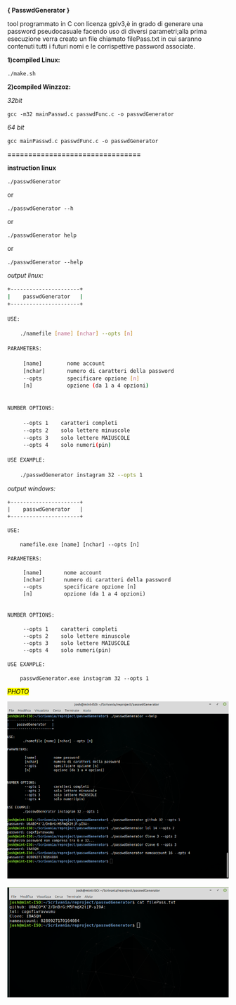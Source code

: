 **{ PasswdGenerator }**

tool programmato in C con licenza gplv3,è in grado di generare una password pseudocasuale facendo uso di diversi parametri;alla prima esecuzione verra creato un file chiamato filePass.txt in cui saranno contenuti tutti i futuri nomi e le corrispettive password associate.

**1)compiled Linux:**

```shell
./make.sh
```

**2)compiled Winzzoz:** 

*32bit*

```batch
gcc -m32 mainPasswd.c passwdFunc.c -o passwdGenerator 
```

*64 bit*

```batch
gcc mainPasswd.c passwdFunc.c -o passwdGenerator 
```

**================================**

**instruction linux**

```shell
./passwdGenerator
```

or

```shell
./passwdGenerator --h
```

or

```shell
./passwdGenerator help
```

or

```shell
./passwdGenerator --help
```

*output linux:*

```bash
+----------------------+
|    passwdGenerator   |
+----------------------+

USE:

    ./namefile [name] [nchar] --opts [n]

PARAMETERS:

     [name]        nome account
     [nchar]       numero di caratteri della password
     --opts        specificare opzione [n]
     [n]           opzione (da 1 a 4 opzioni)


NUMBER OPTIONS:

     --opts 1    caratteri completi
     --opts 2    solo lettere minuscole
     --opts 3    solo lettere MAIUSCOLE
     --opts 4    solo numeri(pin)

USE EXAMPLE:

    ./passwdGenerator instagram 32 --opts 1 
```

*output windows:*

```batch
+----------------------+
|    passwdGenerator   |
+----------------------+

USE:

    namefile.exe [name] [nchar] --opts [n]

PARAMETERS:

     [name]       nome account
     [nchar]      numero di caratteri della password
     --opts       specificare opzione [n]
     [n]          opzione (da 1 a 4 opzioni)


NUMBER OPTIONS:

     --opts 1    caratteri completi
     --opts 2    solo lettere minuscole
     --opts 3    solo lettere MAIUSCOLE
     --opts 4    solo numeri(pin)

USE EXAMPLE:

    passwdGenerator.exe instagram 32 --opts 1
```

<mark>*PHOTO*</mark>

<div>
    <img src="photo/image1.png">
</div>  

<div>
    <img src="photo/image2.png">
</div>
